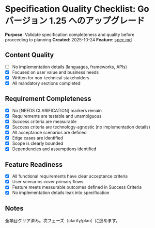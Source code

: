 # Specification Quality Checklist: Go バージョン 1.25 へのアップグレード

**Purpose**: Validate specification completeness and quality before proceeding to planning
**Created**: 2025-10-24
**Feature**: [spec.md](../spec.md)

## Content Quality

- [ ] No implementation details (languages, frameworks, APIs)
- [x] Focused on user value and business needs
- [x] Written for non-technical stakeholders
- [x] All mandatory sections completed

## Requirement Completeness

- [x] No [NEEDS CLARIFICATION] markers remain
- [x] Requirements are testable and unambiguous
- [x] Success criteria are measurable
- [x] Success criteria are technology-agnostic (no implementation details)
- [x] All acceptance scenarios are defined
- [x] Edge cases are identified
- [x] Scope is clearly bounded
- [x] Dependencies and assumptions identified

## Feature Readiness

- [x] All functional requirements have clear acceptance criteria
- [x] User scenarios cover primary flows
- [x] Feature meets measurable outcomes defined in Success Criteria
- [x] No implementation details leak into specification

## Notes

全項目クリア済み。次フェーズ（clarify/plan）に進めます。
